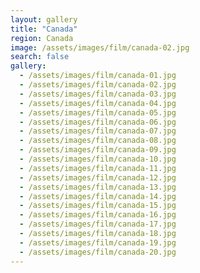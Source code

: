 ```yaml
---
layout: gallery
title: "Canada"                 
region: Canada                  
image: /assets/images/film/canada-02.jpg
search: false  
gallery:
  - /assets/images/film/canada-01.jpg
  - /assets/images/film/canada-02.jpg
  - /assets/images/film/canada-03.jpg
  - /assets/images/film/canada-04.jpg
  - /assets/images/film/canada-05.jpg
  - /assets/images/film/canada-06.jpg
  - /assets/images/film/canada-07.jpg
  - /assets/images/film/canada-08.jpg
  - /assets/images/film/canada-09.jpg
  - /assets/images/film/canada-10.jpg
  - /assets/images/film/canada-11.jpg
  - /assets/images/film/canada-12.jpg
  - /assets/images/film/canada-13.jpg
  - /assets/images/film/canada-14.jpg
  - /assets/images/film/canada-15.jpg
  - /assets/images/film/canada-16.jpg
  - /assets/images/film/canada-17.jpg
  - /assets/images/film/canada-18.jpg
  - /assets/images/film/canada-19.jpg
  - /assets/images/film/canada-20.jpg
---
```

